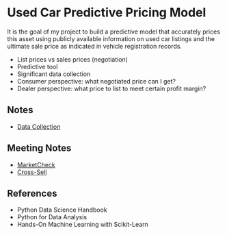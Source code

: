 # Used Car Predictive Pricing Model

It is the goal of my project to build a predictive model that accurately prices this asset using publicly available information on used car listings and the ultimate sale price as indicated in vehicle registration records.

- List prices vs sales prices (negotiation)
- Predictive tool
- Significant data collection
- Consumer perspective: what negotiated price can I get?
- Dealer perspective: what price to list to meet certain profit margin?

## Notes
- [Data Collection](data_collection.md)

## Meeting Notes
- [MarketCheck](market_check.md)
- [Cross-Sell](cross_sell.md)

## References
- Python Data Science Handbook
- Python for Data Analysis
- Hands-On Machine Learning with Scikit-Learn
